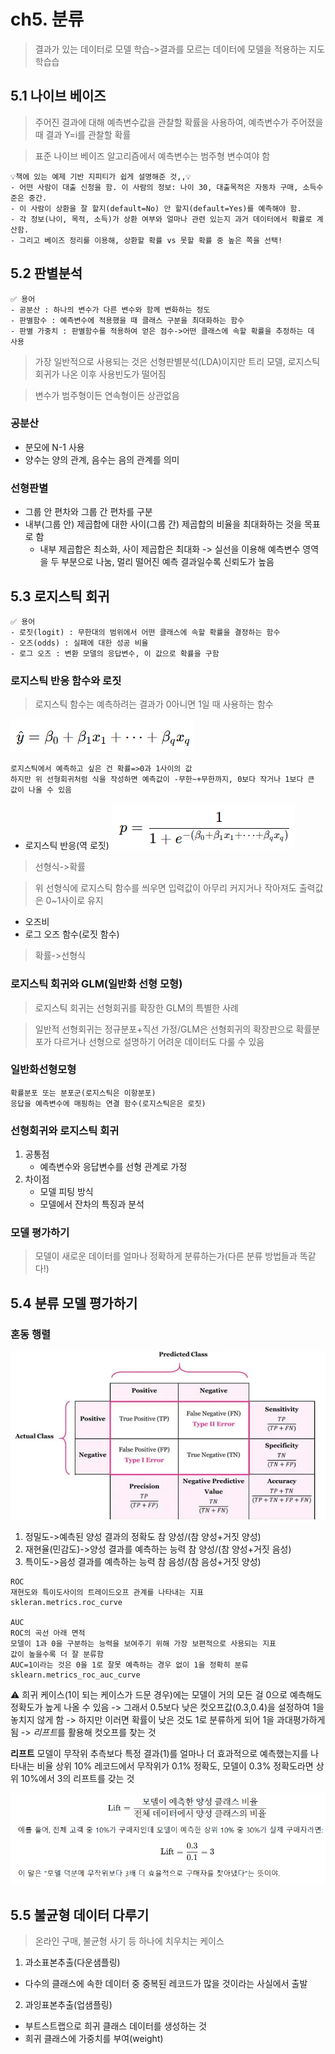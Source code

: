 # ch5. 분류
> 결과가 있는 데이터로 모델 학습->결과를 모르는 데이터에 모델을 적용하는 지도 학습습 

## 5.1 나이브 베이즈
> 주어진 결과에 대해 예측변수값을 관찰할 확률을 사용하여, 예측변수가 주어졌을 때 결과 Y=i를 관찰할 확률

> 표준 나이브 베이즈 알고리즘에서 예측변수는 범주형 변수여야 함

```
💡책에 있는 예제 기반 지피티가 쉽게 설명해준 것,,💡
- 어떤 사람이 대출 신청을 함. 이 사람의 정보: 나이 30, 대출목적은 자동차 구매, 소득수준은 중간.
- 이 사람이 상환을 잘 할지(default=No) 안 할지(default=Yes)를 예측해야 함.
- 각 정보(나이, 목적, 소득)가 상환 여부와 얼마나 관련 있는지 과거 데이터에서 확률로 계산함.
- 그리고 베이즈 정리를 이용해, 상환할 확률 vs 못할 확률 중 높은 쪽을 선택!
```

## 5.2 판별분석
```
✅ 용어
- 공분산 : 하나의 변수가 다른 변수와 함께 변화하는 정도
- 판별함수 : 예측변수에 적용했을 때 클래스 구분을 최대화하는 함수
- 판별 가중치 : 판별함수를 적용하여 얻은 점수->어떤 클래스에 속할 확률을 추정하는 데 사용
```
>  가장 일반적으로 사용되는 것은 선형판별분석(LDA)이지만 트리 모델, 로지스틱 회귀가 나온 이후 사용빈도가 떨어짐

> 변수가 범주형이든 연속형이든 상관없음

### 공분산
- 분모에 N-1 사용
- 양수는 양의 관계, 음수는 음의 관계를 의미

### 선형판별
- 그룹 안 편차와 그룹 간 편차를 구분
- 내부(그룹 안) 제곱합에 대한 사이(그룹 간) 제곱합의 비율을 최대화하는 것을 목표로 함
    - 내부 제곱합은 최소화, 사이 제곱합은 최대화
-> 실선을 이용해 예측변수 영역을 두 부분으로 나눔, 멀리 떨어진 예측 결과일수록 신뢰도가 높음

## 5.3 로지스틱 회귀
```
✅ 용어
- 로짓(logit) : 무한대의 범위에서 어떤 클래스에 속할 확률을 결정하는 함수
- 오즈(odds) : 실패에 대한 성공 비율
- 로그 오즈 : 변환 모델의 응답변수, 이 값으로 확률을 구함
```
### 로지스틱 반응 함수와 로짓
> 로지스틱 함수는 예측하려는 결과가 0아니면 1일 때 사용하는 함수

![study_1](/stats_study/5.3.png)
```
로지스틱에서 예측하고 싶은 건 확률=>0과 1사이의 값
하지만 위 선형회귀처럼 식을 작성하면 예측값이 -무한~+무한까지, 0보다 작거나 1보다 큰 값이 나올 수 있음
```
- 로지스틱 반응(역 로짓)
![study_2](/stats_study/5.3.1.png)
> 선형식->확률

> 위 선형식에 로지스틱 함수를 씌우면 입력값이 아무리 커지거나 작아져도 출력값은 0~1사이로 유지

- 오즈비
- 로그 오즈 함수(로짓 함수)
> 확률->선형식

### 로지스틱 회귀와 GLM(일반화 선형 모형)
> 로지스틱 회귀는 선형회귀를 확장한 GLM의 특별한 사례

> 일반적 선형회귀는 정규분포+직선 가정/GLM은 선형회귀의 확장판으로 확률분포가 다르거나 선형으로 설명하기 어려운 데이터도 다룰 수 있음

### 일반화선형모형
```
확률분포 또는 분포군(로지스틱은 이항분포)
응답을 예측변수에 매핑하는 연결 함수(로지스틱은은 로짓)
```

### 선형회귀와 로지스틱 회귀
1. 공통점
    - 예측변수와 응답변수를 선형 관계로 가정
2. 차이점
    - 모델 피팅 방식
    - 모델에서 잔차의 특징과 분석

### 모델 평가하기
> 모델이 새로운 데이터를 얼마나 정확하게 분류하는가(다른 분류 방법들과 똑같다!)


## 5.4 분류 모델 평가하기
### 혼동 행렬
![study_3](/stats_study/5.4.png)
1. 정밀도->예측된 양성 결과의 정확도
    참 양성/(참 양성+거짓 양성)
2. 재현율(민감도)->양성 결과를 예측하는 능력
    참 양성/(참 양성+거짓 음성)
3. 특이도->음성 결과를 예측하는 능력
    참 음성/(참 음성+거짓 양성)
```
ROC
재현도와 특이도사이의 트레이드오프 관계를 나타내는 지표
skleran.metrics.roc_curve

AUC
ROC의 곡선 아래 면적
모델이 1과 0을 구분하는 능력을 보여주기 위해 가장 보편적으로 사용되는 지표
값이 높을수록 더 잘 분류함
AUC=1이라는 것은 0을 1로 잘못 예측하는 경우 없이 1을 정확히 분류
sklearn.metrics_roc_auc_curve
```

⚠️ 희귀 케이스(1이 되는 케이스가 드문 경우)에는 모델이 거의 모든 걸 0으로 예측해도 정확도가 높게 나올 수 있음
-> 그래서 0.5보다 낮은 컷오프값(0.3,0.4)을 설정하여 1을 놓치지 않게 함
-> 하지만 이러면 확률이 낮은 것도 1로 분류하게 되어 1을 과대평가하게 됨
-> *리프트*를 활용해 컷오프를 찾는 것 

**리프트**
모델이 무작위 추측보다 특정 결과(1)를 얼마나 더 효과적으로 예측했는지를 나타내는 비율
상위 10% 레코드에서 무작위가 0.1% 정확도, 모델이 0.3% 정확도라면 상위 10%에서 3의 리프트를 갖는 것

![study_4](/stats_study/5.4.1.png)

## 5.5 불균형 데이터 다루기
> 온라인 구매, 불균형 사기 등 하나에 치우치는 케이스

1. 과소표본추출(다운샘플링)
- 다수의 클래스에 속한 데이터 중 중복된 레코드가 많을 것이라는 사실에서 출발

2. 과잉표본추출(업샘플링)
- 부트스트랩으로 희귀 클래스 데이터를 생성하는 것
- 희귀 클래스에 가중치를 부여(weight)
